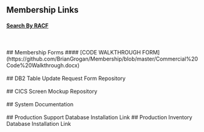 ## Membership Links
#### [Search By RACF](https://techutilities.bcbssc.com/RACFer/)
<br>
<br>
## Membership Forms
#### [CODE WALKTHROUGH FORM](https://github.com/BrianGrogan/Membership/blob/master/Commercial%20Code%20Walkthrough.docx)
<br>
<br>
## DB2 Table Update Request Form Repository
<br>
<br>
## CICS Screen Mockup Repository
<br>
<br>
## System Documentation
<br>
<br>
## Production Support Database Installation Link
## Production Inventory Database Installation Link
 

<!--
## Welcome to GitHub Pages   
  
You can use the [editor on GitHub](https://github.com/BrianGrogan/Membership/edit/master/index.md) to maintain and preview the content for your website in Markdown files.

Whenever you commit to this repository, GitHub Pages will run [Jekyll](https://jekyllrb.com/) to rebuild the pages in your site, from the content in your Markdown files.

### Markdown

Markdown is a lightweight and easy-to-use syntax for styling your writing. It includes conventions for

```markdown
Syntax highlighted code block

# Header 1    
## Header 2
### Header 3

- Bulleted
- List

1. Numbered
2. List

**Bold** and _Italic_ and `Code` text

[Link](url) and ![Image](src)
```

For more details see [GitHub Flavored Markdown](https://guides.github.com/features/mastering-markdown/).

### Jekyll Themes

Your Pages site will use the layout and styles from the Jekyll theme you have selected in your [repository settings](https://github.com/BrianGrogan/Membership/settings). The name of this theme is saved in the Jekyll `_config.yml` configuration file.

### Support or Contact

Having trouble with Pages? Check out our [documentation](https://help.github.com/categories/github-pages-basics/) or [contact support](https://github.com/contact) and we’ll help you sort it out.
--> 
 
